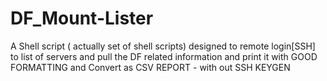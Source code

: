 # DF_Mount-Lister
 A Shell script ( actually set of shell scripts) designed to remote login[SSH]  to list of servers and pull the DF related information and print it with GOOD FORMATTING and Convert as CSV REPORT - with out SSH KEYGEN
